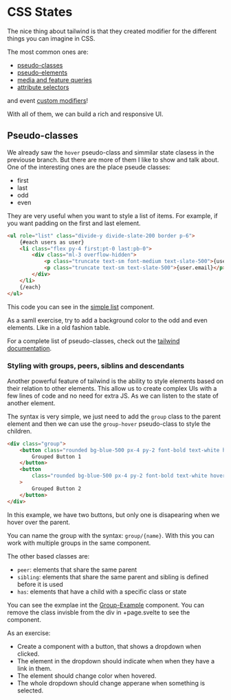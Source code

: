 # CSS States

The nice thing about tailwind is that they created modifier for the different things you can imagine in CSS.

The most common ones are:

- [pseudo-classes](https://tailwindcss.com/docs/hover-focus-and-other-states#pseudo-classes)
- [pseudo-elements](https://tailwindcss.com/docs/hover-focus-and-other-states#pseudo-elements)
- [media and feature queries](https://tailwindcss.com/docs/hover-focus-and-other-states#media-and-feature-queries)
- [attribute selectors](https://tailwindcss.com/docs/hover-focus-and-other-states#attribute-selectors)

and event [custom modifiers](https://tailwindcss.com/docs/hover-focus-and-other-states#custom-modifiers)!

With all of them, we can build a rich and responsive UI.

## Pseudo-classes

We already saw the `hover` pseudo-class and simmilar state clasess in the previouse branch.
But there are more of them I like to show and talk about.
One of the interesting ones are the place pseude classes:

- first
- last
- odd
- even

They are very useful when you want to style a list of items.
For example, if you want padding on the first and last element.

```html
<ul role="list" class="divide-y divide-slate-200 border p-6">
	{#each users as user}
	<li class="flex py-4 first:pt-0 last:pb-0">
		<div class="ml-3 overflow-hidden">
			<p class="truncate text-sm font-medium text-slate-500">{user.name}</p>
			<p class="truncate text-sm text-slate-500">{user.email}</p>
		</div>
	</li>
	{/each}
</ul>
```

This code you can see in the [simple list](./src/lib/SimpleList.svelte) component.

As a samll exercise, try to add a background color to the odd and even elements.
Like in a old fashion table.

For a complete list of pseudo-classes, check out the [tailwind documentation](https://tailwindcss.com/docs/hover-focus-and-other-states#pseudo-classes).

### Styling with groups, peers, siblins and descendants

Another powerful feature of tailwind is the ability to style elements based on their relation to other elements.
This allow us to create complex UIs with a few lines of code and no need for extra JS.
As we can listen to the state of another element.

The syntax is very simple, we just need to add the `group` class to the parent element and then we can use the `group-hover` pseudo-class to style the children.

```html
<div class="group">
	<button class="rounded bg-blue-500 px-4 py-2 font-bold text-white hover:bg-blue-700">
		Grouped Button 1
	</button>
	<button
		class="rounded bg-blue-500 px-4 py-2 font-bold text-white hover:bg-blue-700 group-hover:hidden"
	>
		Grouped Button 2
	</button>
</div>
```

In this example, we have two buttons, but only one is disapearing when we hover over the parent.

You can name the group with the syntax: `group/{name}`. With this you can work with multiple groups in the same component.

The other based classes are:

- `peer`: elements that share the same parent
- `sibling`: elements that share the same parent and sibling is defined before it is used
- `has`: elements that have a child with a specific class or state

You can see the exmplae int the [Group-Example](./src/lib/GroupExample.svelte) component.
You can remove the class invisble from the div in +page.svelte to see the component.

As an exercise:

- Create a component with a button, that shows a dropdown when clicked.
- The element in the dropdown should indicate when when they have a link in them.
- The element should change color when hovered.
- The whole dropdown should change apperane when something is selected.
